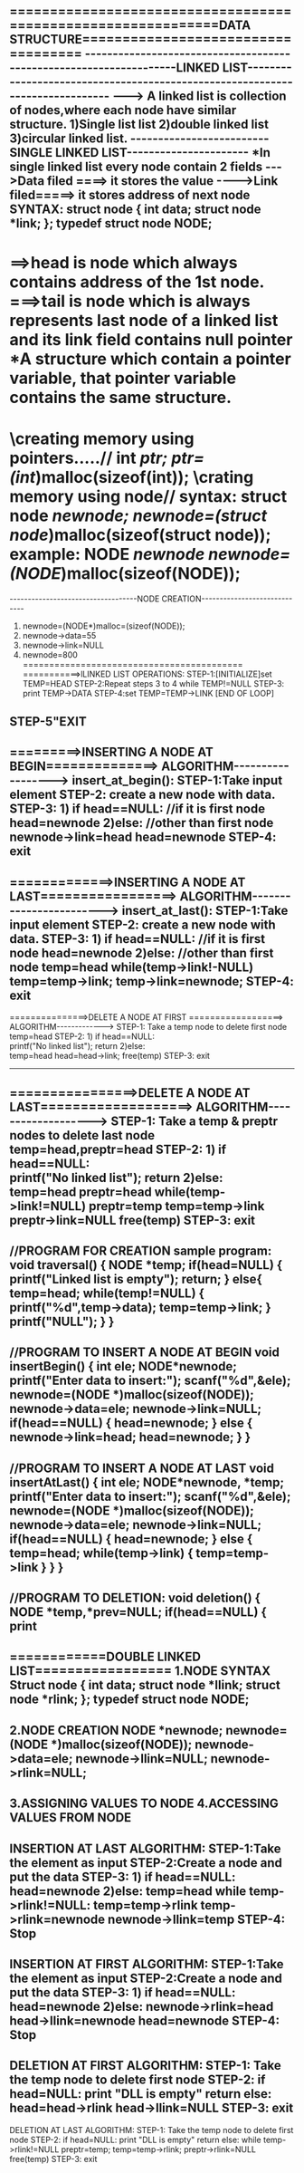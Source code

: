 =============================================================DATA STRUCTURE===================================
-------------------------------------------------------------------LINKED LIST-----------------------------------------------------------------------------
---> A linked list is collection of nodes,where each node have similar  structure.
1)Single list list
2)double linked list
3)circular linked list.
-------------------------SINGLE LINKED LIST----------------------
*In single linked list every node contain 2 fields
--->Data filed  ====> it stores the value
---->Link filed=====> it stores address of next node
SYNTAX:
struct node
{
   int data;
   struct node *link;
};
typedef struct node NODE;
-----
==>head is node which always contains address of the 1st node.
===>tail is node which is always represents last node of a linked list and its link field contains null pointer
*A structure which contain a pointer variable, that pointer variable contains the same structure.
===============================================
\\creating memory using pointers.....//
int *ptr;
ptr=(int*)malloc(sizeof(int));
\\crating memory using node//
syntax:
struct node *newnode;
newnode=(struct node*)malloc(sizeof(struct node));
example:
NODE *newnode
newnode=(NODE*)malloc(sizeof(NODE));
=======================================================
-----------------------------------NODE CREATION-----------------------------
1) newnode=(NODE*)malloc=(sizeof(NODE));
2) newnode->data=55
3) newnode->link=NULL
4) newnode=800
==========================================
===========>lLINKED LIST OPERATIONS:
STEP-1:[INITIALIZE]set TEMP=HEAD
STEP-2:Repeat steps 3 to 4
             while TEMP!=NULL
STEP-3: print TEMP->DATA
STEP-4:set TEMP=TEMP->LINK
[END OF LOOP]

STEP-5"EXIT
------------------------------------------
=========>INSERTING A NODE AT BEGIN==============>
ALGORITHM------------------>
insert_at_begin():
       STEP-1:Take input element
       STEP-2: create a new node with data.
       STEP-3:
                1) if head==NULL:      //if it is first node
                          head=newnode
                2)else:                        //other than first node
                         newnode->link=head
                        head=newnode
        STEP-4: exit
----------------------------------------------
=============>INSERTING A NODE AT LAST=================>
ALGORITHM------------------------>
insert_at_last():
       STEP-1:Take input element
       STEP-2: create a new node with data.
       STEP-3:
                1) if head==NULL:      //if it is first node
                          head=newnode
                2)else:                        //other than first node
                         temp=head
                         while(temp->link!-NULL)
                                         temp=temp->link;
                          temp->link=newnode;
        STEP-4: exit
--------------------------------------
===============>DELETE A NODE AT FIRST  ==================>
ALGORITHM------------->
STEP-1: Take a temp node to delete first node
                  temp=head
STEP-2:
                1) if head==NULL:      
                        printf("No linked list");
                        return
                2)else:                        
                         temp=head
                         head=head->link;
                        free(temp)
 STEP-3: exit

---------------------------------------------------
================>DELETE A NODE AT LAST===================>
ALGORITHM------------------->
STEP-1: Take a temp & preptr nodes to delete last node
                  temp=head,preptr=head
STEP-2:
                1) if head==NULL:      
                        printf("No linked list");
                        return
                2)else:                        
                         temp=head
                         preptr=head
                         while(temp->link!=NULL)
                                        preptr=temp
                                         temp=temp->link
                         preptr->link=NULL
                        free(temp)
 STEP-3: exit
---------------------------------------------------
//PROGRAM FOR CREATION
sample program:
void traversal()
{
NODE *temp;
if(head=NULL)
{
  printf("Linked list is empty");
return;
}
else{
  temp=head;
 while(temp!=NULL)
{
printf("%d",temp->data);
temp=temp->link;
}
printf("NULL");
}
}
-------------------------------------
//PROGRAM TO INSERT A NODE AT BEGIN
void insertBegin()
{
int ele;
NODE*newnode;
printf("Enter data to insert:");
scanf("%d",&ele);
newnode=(NODE *)malloc(sizeof(NODE));
newnode->data=ele;
newnode->link=NULL;
if(head==NULL)
{
           head=newnode;
}
else
{
newnode->link=head;
head=newnode;
}
}
--------------------------------------------
//PROGRAM TO INSERT A NODE AT LAST
void insertAtLast()
{
int ele;
NODE*newnode, *temp;
printf("Enter data to insert:");
scanf("%d",&ele);
newnode=(NODE *)malloc(sizeof(NODE));
newnode->data=ele;
newnode->link=NULL;
if(head==NULL)
{
           head=newnode;
}
else
{
   temp=head;
while(temp->link)
{
temp=temp->link
}
}
}
------------------------------------------------------
//PROGRAM TO DELETION:
void deletion()
{
NODE *temp,*prev=NULL;
if(head==NULL)
{
print
--------------------------------------------------------------
============DOUBLE LINKED LIST=================
1.NODE SYNTAX
Struct node
{
int data;
struct node *llink;
struct node *rlink;
};
typedef struct node NODE;
------
2.NODE CREATION 
NODE *newnode;
newnode=(NODE *)malloc(sizeof(NODE));
newnode->data=ele;
newnode->llink=NULL;
newnode->rlink=NULL;
------
3.ASSIGNING VALUES TO NODE
4.ACCESSING VALUES FROM NODE
----------------------------------------
INSERTION AT LAST ALGORITHM:
STEP-1:Take the element as input
STEP-2:Create a node and put the data
STEP-3:
            1) if head==NULL:
                            head=newnode
            2)else:
                   temp=head
                   while temp->rlink!=NULL:
                             temp=temp->rlink
                  temp->rlink=newnode
                  newnode->llink=temp
STEP-4: Stop
-----------------
INSERTION AT FIRST  ALGORITHM:
STEP-1:Take the element as input
STEP-2:Create a node and put the data
STEP-3:
            1) if head==NULL:
                            head=newnode
            2)else:
                   newnode->rlink=head
                   head->llink=newnode
                  head=newnode
STEP-4: Stop
--------------------
DELETION AT FIRST ALGORITHM:
STEP-1: Take the temp node to delete first node
STEP-2: 
       if head=NULL:
                    print "DLL is empty"
                    return
      else:
               head=head->rlink
               head->llink=NULL
STEP-3: exit
---------------------------
DELETION AT LAST ALGORITHM:
STEP-1: Take the temp node to delete first node
STEP-2: 
       if head=NULL:
                    print "DLL is empty"
                    return
      else:
               while temp->rlink!=NULL
               preptr=temp;
               temp=temp->rlink;
               preptr->rlink=NULL
              free(temp) 
STEP-3: exit




